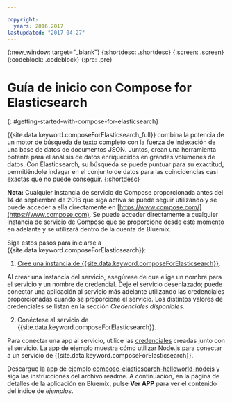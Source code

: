 ```yaml
---

copyright:
  years: 2016,2017
lastupdated: "2017-04-27"
---
```


{:new_window: target="_blank"}
{:shortdesc: .shortdesc}
{:screen: .screen}
{:codeblock: .codeblock}
{:pre: .pre}

# Guía de inicio con Compose for Elasticsearch
{: #getting-started-with-compose-for-elasticsearch}

{{site.data.keyword.composeForElasticsearch_full}} combina la potencia de un motor de búsqueda de texto completo con la fuerza de indexación de una base de datos de documentos JSON. Juntos, crean una herramienta potente para el análisis de datos enriquecidos en grandes volúmenes de datos. Con Elasticsearch, su búsqueda se puede puntuar para su exactitud, permitiéndole indagar en el conjunto de datos para las coincidencias casi exactas que no puede conseguir.
{:shortdesc}

**Nota:** Cualquier instancia de servicio de Compose proporcionada antes del 14 de septiembre de 2016 que siga activa se puede seguir utilizando y se puede acceder a ella directamente en [https://www.compose.com/](https://www.compose.com). Se puede acceder directamente a cualquier instancia de servicio de Compose que se proporcione desde este momento en adelante y se utilizará dentro de la cuenta de Bluemix.

Siga estos pasos para iniciarse a {{site.data.keyword.composeForElasticsearch}}:

1. [Cree una instancia de {{site.data.keyword.composeForElasticsearch}}](https://console.ng.bluemix.net/catalog/services/compose-for-elasticsearch/).

  Al crear una instancia del servicio, asegúrese de que elige un nombre para el servicio y un nombre de credencial. Deje el servicio desenlazado; puede conectar una aplicación al servicio más adelante utilizando las credenciales proporcionadas cuando se proporcione el servicio. Los distintos valores de credenciales se listan en la sección *Credenciales disponibles*.

2. Conéctese al servicio de {{site.data.keyword.composeForElasticsearch}}.

  Para conectar una app al servicio, utilice las [credenciales](./credentials.html) creadas junto con el servicio. La app de ejemplo muestra cómo utilizar Node.js para conectar a un servicio de {{site.data.keyword.composeForElasticsearch}}.

  Descargue la app de ejemplo [compose-elasticsearch-helloworld-nodejs](https://github.com/IBM-Bluemix/compose-elasticsearch-helloworld-nodejs) y siga las instrucciones del archivo readme. A continuación, en la página de detalles de la aplicación en Bluemix, pulse **Ver APP** para ver el contenido del índice de *ejemplos*.
